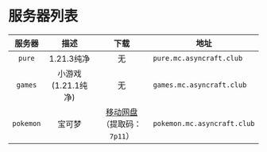 ---
---

# 服务器列表

|  服务器   |         描述         |                                  下载                                  | 地址                        |
| :-------: | :------------------: | :--------------------------------------------------------------------: | --------------------------- |
|  `pure`   |      1.21.3纯净      |                                   无                                   | `pure.mc.asyncraft.club`    |
|  `games`   |      小游戏(1.21.1纯净)      |                                   无                                   | `games.mc.asyncraft.club`    |
|  `pokemon`   |       宝可梦       | [移动网盘](https://caiyun.139.com/m/i?2jexARbgMAv8u)（提取码：`7p11`） | `pokemon.mc.asyncraft.club`    |
